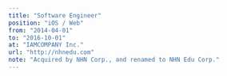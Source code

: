 ```yaml
---
title: "Software Engineer"
position: "iOS / Web"
from: "2014-04-01"
to: "2016-10-01"
at: "IAMCOMPANY Inc."
url: "http://nhnedu.com"
note: "Acquired by NHN Corp., and renamed to NHN Edu Corp."
---
```

